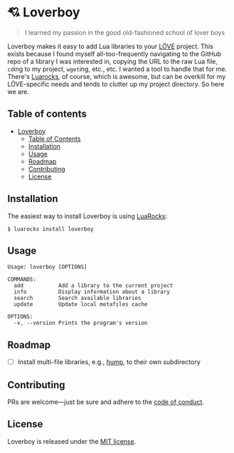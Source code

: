 # 💘 Loverboy

> I learned my passion in the good old-fashioned school of lover boys

Loverboy makes it easy to add Lua libraries to your [LÖVE](https://love2d.org/) project. This exists because I found myself all-too-frequently navigating to the GitHub repo of a library I was interested in, copying the URL to the raw Lua file, `cd`ing to my project, `wget`ing, etc., etc. I wanted a tool to handle that for me. There's [Luarocks](https://luarocks.org/), of course, which is awesome, but can be overkill for my LÖVE-specific needs and tends to clutter up my project directory. So here we are.

## Table of contents

* [Loverboy](#-loverboy)
  * [Table of Contents](#table-of-contents)
  * [Installation](#installation)
  * [Usage](#usage)
  * [Roadmap](#roadmap)
  * [Contributing](#contributing)
  * [License](#license)

## Installation

The easiest way to install Loverboy is using [LuaRocks](https://luarocks.org/):

```
$ luarocks install loverboy
```

## Usage

```
Usage: loverboy [OPTIONS]

COMMANDS:
  add           Add a library to the current project
  info          Display information about a library
  search        Search available libraries
  update        Update local metafiles cache

OPTIONS:
  -v, --version Prints the program's version
```

## Roadmap

- [ ] Install multi-file libraries, e.g., [hump](https://github.com/vrld/hump), to their own subdirectory

## Contributing

PRs are welcome—just be sure and adhere to the
[code of conduct](https://github.com/ngscheurich/loverboy-mfiles/blob/master/CODE_OF_CONDUCT.md).

## License

Loverboy is released under the [MIT license](https://github.com/ngscheurich/loverboy/blob/master/LICENSE).
